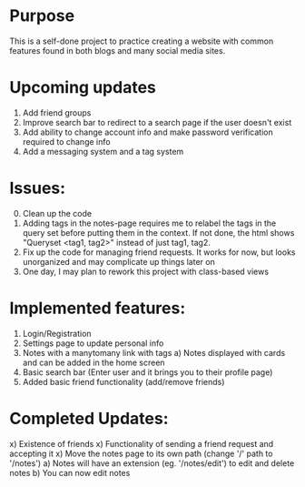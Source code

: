 # Purpose 
This is a self-done project to practice creating a website with common features found in both blogs and many social media sites.


# Upcoming updates
1) Add friend groups
2) Improve search bar to redirect to a search page if the user doesn't exist
3) Add ability to change account info and make password verification required
   to change info
4) Add a messaging system and a tag system


# Issues:
0) Clean up the code
1) Adding tags in the notes-page requires me to relabel the tags
in the query set before putting them in the context. If not done,
the html shows "Queryset <tag1, tag2>" instead of just tag1, tag2.
2) Fix up the code for managing friend requests. It works for now, but looks
unorganized and may complicate up things later on
3) One day, I may plan to rework this project with class-based views


# Implemented features:
1) Login/Registration
2) Settings page to update personal info
3) Notes with a manytomany link with tags
  a) Notes displayed with cards and can be added in the home screen
4) Basic search bar (Enter user and it brings you to their profile page)
5) Added basic friend functionality (add/remove friends)

# Completed Updates:
x) Existence of friends
x) Functionality of sending a friend request and accepting it
x) Move the notes page to its own path (change '/' path to '/notes')
  a) Notes will have an extension (eg. '/notes/edit') to edit and delete
  notes
  b) You can now edit notes
